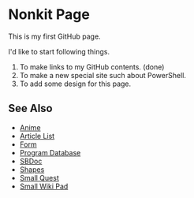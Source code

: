 # Nonkit Page
This is my first GitHub page.

I'd like to start following things.

1. To make links to my GitHub contents. (done)
2. To make a new special site such about PowerShell.
3. To add some design for this page.

## See Also
- [Anime](https://nonkit.github.io/Anime/)
- [Article List](https://nonkit.github.io/ArticleList/)
- [Form](https://nonkit.github.io/Form/)
- [Program Database](https://nonkit.github.io/ProgramDB/)
- [SBDoc](https://nonkit.github.io/SBDoc/)
- [Shapes](https://nonkit.github.io/Shapes/)
- [Small Quest](https://nonkit.github.io/Shapes/SmallQuest/)
- [Small Wiki Pad](https://nonkit.github.io/Shapes/SmallWikiPad/)
